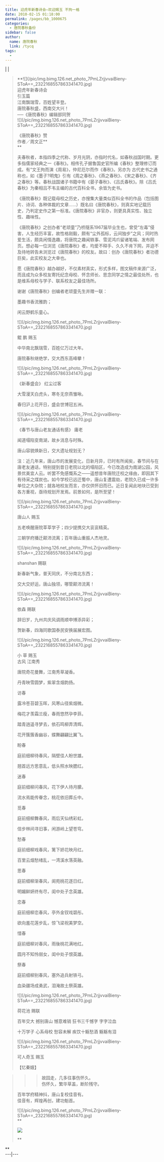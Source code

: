 ```yaml
---
title: 迎虎年新春诗会—欢迎赐玉 不拘一格
date: 2010-02-15 01:18:00
permalink: /pages/bb_1000675
categories: 
  - 唐院春秋备份
sidebar: false
author: 
  name: 唐院春秋
  link: /tycq
tags: 
  - 
---
```


|  |

>  
>  **![](/pic/img.bimg.126.net_photo_7PmLZrjjvvaiBieny-
> SToA==_2322168557863341470.jpg)  
>  迎虎年新春诗会  
> 引玉篇  
> 江南飘瑞雪，百姓望丰登。  
> 唐院春秋盛，西南交大兴！  
>  ──《唐院春秋》编辑部同贺  
>  ![](/pic/img.bimg.126.net_photo_7PmLZrjjvvaiBieny-
> SToA==_2322168557863341470.jpg)  
>  
> 《唐院春秋》赞  
> 作者／周文正**  
>  **
>
>
> 夫春秋者，本指四季之代称、岁月光阴，亦指时代名，如春秋战国时期。更多指儒家经典之一《春秋》。相传孔子据鲁国史官所编《春秋》整理修订而成。有“文王拘而演《周易》，仲尼厄尔而作《春秋》。另亦为
> 古代史书之通称也，如《墨子?明鬼》引有《周之春秋》、《燕之春秋》、《宋之春秋》、《齐之春秋》等。春秋战国诸子书籍中有《晏子春秋》、《吕氏春秋》。除《吕氏春秋》为秦相吕不韦主编的古代百科全书，余皆为史书。
>
>
> 《唐院春秋》既记载母校之历史，亦搜集大量类似百科全书的作品（包括图片、诗词、各种体裁的文章……）既名曰《唐院春秋》，则真实地记载历史，乃判定史作之第一标准。《唐院春秋》非官办，则更具真实性、独立性、趣味性。
>
>
> 《唐院春秋》之创办者“老顽童”乃桥隧系1967届毕业生也，曾受“左毒”侵害，人生经历丰富，故性格刚毅，颇有“尘外孤标，云间独步”之风；同时热爱生活，颇具闲情逸趣，将唐院之趣闻轶事、雪泥鸿爪留诸笔端、发布网页。想必每一位浏览《唐院春秋》者，均爱不释手、久久不肯下网，并迫不及待地转告未浏览过《唐院春秋》的校友。故曰：创办《唐院春秋》者功德巨矣，此实校友之大幸也。
>
>
> 愿《唐院春秋》越办越好，不仅素材真实，形式多样，图文稿件来源广泛，而且成为众多校友寄托纪念母校、怀念师长、思念同学之情之最佳处所，也是维系母校与学子、联系校友之最佳场所。
>
> 谢谢《唐院春秋》创编者老顽童先生并赠一联：
>
> 墨趣书香流雅韵；
>
> 闲云野鹤乐童心。
>
>  
>  ![](/pic/img.bimg.126.net_photo_7PmLZrjjvvaiBieny-
> SToA==_2322168557863341470.jpg)  
>
>
> 鲲 鹏 赐玉
>
> 中华南北飘瑞雪，百姓亿万过大年。
>
> 唐院春秋继绝学，交大西东高峰攀！  
>  
>
>
> ![](/pic/img.bimg.126.net_photo_7PmLZrjjvvaiBieny-
> SToA==_2322168557863341470.jpg)  
>
>
> 《新春盛会》 红尘过客
>
> 大雪漫天白虎头，寒冬无奈燕雏啾。
>
> 春归沪上花开日，盛会世博冠五洲。
>
>  
>  ![](/pic/img.bimg.126.net_photo_7PmLZrjjvvaiBieny-
> SToA==_2322168557863341470.jpg)  
>
>
> 《春节与唐山老友通话有感》 庸老
>
> 闻道塌陷变南湖，故乡消息与时殊。
>
> 唐山容貌焕新日，交大遗址规划无？
>
>  
>
>
>
> 注：近几年来，唐山市的发展变化，日新月异，已时有所闻矣，春节间与在唐老友通话，特别提到昔日老院以北的塌陷区，今已改造成为南湖公园，风景优美宜人云。听罢不免感慨系之——遥想昔年唐院迁校之缘由，即因其下有待采之煤炭也。如今学校已远迁蜀中，唐山复遭震劫，老院久已成一许多单位之大杂院；就各地校友而言，亦仅供怀旧而已。近日复闻此地块已受到各方重视，亟待规划开发焉。前景如何，是所至望！
>
> ![](/pic/img.bimg.126.net_photo_7PmLZrjjvvaiBieny-
> SToA==_2322168557863341470.jpg)  
>
>
> 唐山人 赐玉
>
> 五老唤醒唐院莘莘学子；四少提携交大衮衮精英。
>
> 三朝学府播迁颠沛流离；百年唐山重振人杰地灵。  
>  
>
>
> ![](/pic/img.bimg.126.net_photo_7PmLZrjjvvaiBieny-
> SToA==_2322168557863341470.jpg)  
>
>
> shanshan 赐联
>
> 新春新气象，普天同庆，不分南北东西；
>
> 交大交好运，唐山独领，哪管颠沛流离！
>
>  
>  ![](/pic/img.bimg.126.net_photo_7PmLZrjjvvaiBieny-
> SToA==_2322168557863341470.jpg)  
>
>
> 依森 赐联
>
> 辞旧岁，九州共庆风调雨顺申博添异彩；
>
> 贺新春，四海同歌国泰民安换届展宏图。
>
>  
>  ![](/pic/img.bimg.126.net_photo_7PmLZrjjvvaiBieny-
> SToA==_2322168557863341470.jpg)  
>
>
> 小 草 赐玉  
> 古风 江南秀
>
> 唐院奇花曼舞，江南秀草凝香。
>
> 丹青映雪圆梦，紫翠含烟韵扬。  
>  
>
>
> 访春
>
> 露冷苍苔碧玉晖，风寒山径紫烟微。  
>
>
> 梅花才羡霜兰瘦，春雨悠然孕李菲。  
>
>
> 踏青逍遥寻梦去，依石鸣柳弄清辉。  
>
>
> 花开簇簇香幽谷，蝶舞翩翩比翼飞。  
>  
>
>
> 盼春
>
> 庭前细柳待春风，隔壁佳人盼世雄。  
>
>
> 翘首远方思意乱，低头照水映腮红。  
>  
>
>
> 迷春
>
> 庭前细柳问春风，花下伊人待月朦。  
>
>
> 流水焉能传眷念，桃花依旧葬丘中。  
>  
>
>
> 觅春
>
> 庭前细柳舞春风，雨后天仙绣彩虹。  
>
>
> 信步林间寻旧事，闲游岭上望苍穹。  
>  
>
>
> 愁春
>
> 庭前细柳戏春风，篱下娇花映月红。  
>
>
> 百里云烟愁绪乱，一湾溪水落英融。  
>  
>
>
> 思春
>
> 庭前细柳渐春风，阆苑桃花逐日红。  
>
>
> 明媚鲜妍终有尽，闺中处子念英雄。  
>  
>
>
> 恋春
>
> 庭前细柳恋春风，亭外金钗戏碧彤。  
>
>
> 欲向羞花莲步乱，惊飞梁祝美梦空。  
>  
>
>
> 惜春
>
> 庭前细柳对春风，雨後桃花满地红。  
>
>
> 圆月不知怜弱女，闺中处子恨英雄。  
>  
>
>
> 祭春
>
> 庭前细柳别春风，塞外追兵射铁弓。  
>
>
> 血染疆场成勇武，泪淹故土祭英雄。  
>  
>
>
> ![](/pic/img.bimg.126.net_photo_7PmLZrjjvvaiBieny-
> SToA==_2322168557863341470.jpg)  
>
>
> 荷花池 赐联
>
> 百年交大 撼别唐山 憾意难销 狂书三千憾字 字字泣血
>
> 十万学子 心系母校 愁容未解 疾饮十觞愁酒 觞觞有泪
>
>  
>  ![](/pic/img.bimg.126.net_photo_7PmLZrjjvvaiBieny-
> SToA==_2322168557863341470.jpg)  
>
>
> 可人奇玉 赐玉
>
> 【忆秦娥】
>

>> > 故园走，几多往事伤怀久。  
>  伤怀久，繁华草盖，断阶残守。  
>  
>  百年学府精神抖，唐山复校佳音有。  
>  佳音有，辉煌再创，建功魁首。
>
> ![](/pic/img.bimg.126.net_photo_7PmLZrjjvvaiBieny-
> SToA==_2322168557863341470.jpg)  
> **  
>  
>
> ![](/pic/img.bimg.126.net_photo_XY3I4VImYP7p5zMhAgMSvg==_5121437201250838217.jpg)  
>  
>  
> **

**  
---|---